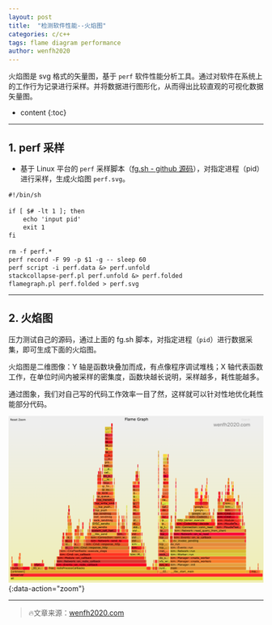 ```yaml
---
layout: post
title:  "检测软件性能--火焰图"
categories: c/c++
tags: flame diagram performance
author: wenfh2020
---
```


火焰图是 svg 格式的矢量图，基于 `perf` 软件性能分析工具。通过对软件在系统上的工作行为记录进行采样。并将数据进行图形化，从而得出比较直观的可视化数据矢量图。




* content
{:toc}

---

## 1. perf 采样

* 基于 Linux 平台的 `perf` 采样脚本（[fg.sh - github 源码](https://github.com/wenfh2020/shell/blob/master/fg.sh)），对指定进程（pid）进行采样，生成火焰图 `perf.svg`。

```shell
#!/bin/sh

if [ $# -lt 1 ]; then
    echo 'input pid'
    exit 1
fi

rm -f perf.*
perf record -F 99 -p $1 -g -- sleep 60
perf script -i perf.data &> perf.unfold
stackcollapse-perf.pl perf.unfold &> perf.folded
flamegraph.pl perf.folded > perf.svg
```

---

## 2. 火焰图

压力测试自己的源码，通过上面的 fg.sh 脚本，对指定进程（`pid`）进行数据采集，即可生成下面的火焰图。

火焰图是二维图像：Y 轴是函数块叠加而成，有点像程序调试堆栈；X 轴代表函数工作，在单位时间内被采样的密集度，函数块越长说明，采样越多，耗性能越多。

通过图象，我们对自己写的代码工作效率一目了然，这样就可以针对性地优化耗性能部分代码。

![火焰图](/images/2020-07-30-19-33-44.png){:data-action="zoom"}

---

> 🔥文章来源：[wenfh2020.com](https://wenfh2020.com/2020/07/30/flame/diagram/)
